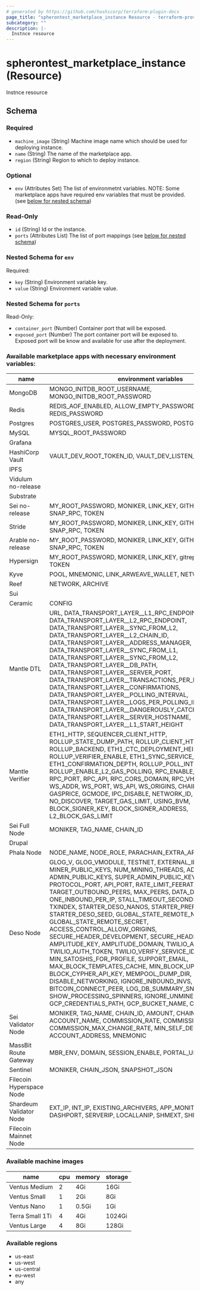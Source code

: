 ```yaml
---
# generated by https://github.com/hashicorp/terraform-plugin-docs
page_title: "spherontest_marketplace_instance Resource - terraform-provider-spherontest"
subcategory: ""
description: |-
  Instnce resource
---
```


# spherontest_marketplace_instance (Resource)

Instnce resource



<!-- schema generated by tfplugindocs -->
## Schema

### Required

- `machine_image` (String) Machine image name which should be used for deploying instance.
- `name` (String) The name of the marketplace app.
- `region` (String) Region to which to deploy instance.

### Optional

- `env` (Attributes Set) The list of environmetnt variables. NOTE: Some marketplace apps have required env variables that must be provided. (see [below for nested schema](#nestedatt--env))

### Read-Only

- `id` (String) Id or the instance.
- `ports` (Attributes List) The list of port mappings (see [below for nested schema](#nestedatt--ports))

<a id="nestedatt--env"></a>
### Nested Schema for `env`

Required:

- `key` (String) Environment variable key.
- `value` (String) Environment variable value.


<a id="nestedatt--ports"></a>
### Nested Schema for `ports`

Read-Only:

- `container_port` (Number) Container port that will be exposed.
- `exposed_port` (Number) The port container port will be exposed to. Exposed port will be know and available for use after the deployment.

### Awailable marketplace apps with necessary environment variables:
| name                     | environment variables                                                                                                                                                                                                                                                                                                                                                                                                                                                                                                                                                                                                                                                                                                                                                                                                                                                                                                                                                                                     |
|--------------------------|-----------------------------------------------------------------------------------------------------------------------------------------------------------------------------------------------------------------------------------------------------------------------------------------------------------------------------------------------------------------------------------------------------------------------------------------------------------------------------------------------------------------------------------------------------------------------------------------------------------------------------------------------------------------------------------------------------------------------------------------------------------------------------------------------------------------------------------------------------------------------------------------------------------------------------------------------------------------------------------------------------------|
| MongoDB                  | MONGO_INITDB_ROOT_USERNAME, MONGO_INITDB_ROOT_PASSWORD                                                                                                                                                                                                                                                                                                                                                                                                                                                                                                                                                                                                                                                                                                                                                                                                                                                                                                                                                    |
| Redis                    | REDIS_AOF_ENABLED, ALLOW_EMPTY_PASSWORD, REDIS_PASSWORD                                                                                                                                                                                                                                                                                                                                                                                                                                                                                                                                                                                                                                                                                                                                                                                                                                                                                                                                                   |
| Postgres                 | POSTGRES_USER, POSTGRES_PASSWORD, POSTGRES_DB                                                                                                                                                                                                                                                                                                                                                                                                                                                                                                                                                                                                                                                                                                                                                                                                                                                                                                                                                             |
| MySQL                    | MYSQL_ROOT_PASSWORD                                                                                                                                                                                                                                                                                                                                                                                                                                                                                                                                                                                                                                                                                                                                                                                                                                                                                                                                                                                       |
| Grafana                  |                                                                                                                                                                                                                                                                                                                                                                                                                                                                                                                                                                                                                                                                                                                                                                                                                                                                                                                                                                                                           |
| HashiCorp Vault          | VAULT_DEV_ROOT_TOKEN_ID, VAULT_DEV_LISTEN_ADDRESS                                                                                                                                                                                                                                                                                                                                                                                                                                                                                                                                                                                                                                                                                                                                                                                                                                                                                                                                                         |
| IPFS                     |                                                                                                                                                                                                                                                                                                                                                                                                                                                                                                                                                                                                                                                                                                                                                                                                                                                                                                                                                                                                           |
| Vidulum no-release       |                                                                                                                                                                                                                                                                                                                                                                                                                                                                                                                                                                                                                                                                                                                                                                                                                                                                                                                                                                                                           |
| Substrate                |                                                                                                                                                                                                                                                                                                                                                                                                                                                                                                                                                                                                                                                                                                                                                                                                                                                                                                                                                                                                           |
| Sei no-release           | MY_ROOT_PASSWORD, MONIKER, LINK_KEY, GITHUB_REPOSITORY, SNAP_RPC, TOKEN                                                                                                                                                                                                                                                                                                                                                                                                                                                                                                                                                                                                                                                                                                                                                                                                                                                                                                                                   |
| Stride                   | MY_ROOT_PASSWORD, MONIKER, LINK_KEY, GITHUB_REPOSITORY, SNAP_RPC, TOKEN                                                                                                                                                                                                                                                                                                                                                                                                                                                                                                                                                                                                                                                                                                                                                                                                                                                                                                                                   |
| Arable no-release        | MY_ROOT_PASSWORD, MONIKER, LINK_KEY, GITHUB_REPOSITORY, SNAP_RPC, TOKEN                                                                                                                                                                                                                                                                                                                                                                                                                                                                                                                                                                                                                                                                                                                                                                                                                                                                                                                                   |
| Hypersign                | MY_ROOT_PASSWORD, MONIKER, LINK_KEY, gitrep, SNAP_RPC, TOKEN                                                                                                                                                                                                                                                                                                                                                                                                                                                                                                                                                                                                                                                                                                                                                                                                                                                                                                                                              |
| Kyve                     | POOL, MNEMONIC, LINK_ARWEAVE_WALLET, NETWORK                                                                                                                                                                                                                                                                                                                                                                                                                                                                                                                                                                                                                                                                                                                                                                                                                                                                                                                                                              |
| Reef                     | NETWORK, ARCHIVE                                                                                                                                                                                                                                                                                                                                                                                                                                                                                                                                                                                                                                                                                                                                                                                                                                                                                                                                                                                          |
| Sui                      |                                                                                                                                                                                                                                                                                                                                                                                                                                                                                                                                                                                                                                                                                                                                                                                                                                                                                                                                                                                                           |
| Ceramic                  | CONFIG                                                                                                                                                                                                                                                                                                                                                                                                                                                                                                                                                                                                                                                                                                                                                                                                                                                                                                                                                                                                    |
| Mantle DTL               | URL, DATA_TRANSPORT_LAYER__L1_RPC_ENDPOINT, DATA_TRANSPORT_LAYER__L2_RPC_ENDPOINT, DATA_TRANSPORT_LAYER__SYNC_FROM_L2, DATA_TRANSPORT_LAYER__L2_CHAIN_ID, DATA_TRANSPORT_LAYER__ADDRESS_MANAGER, DATA_TRANSPORT_LAYER__SYNC_FROM_L1, DATA_TRANSPORT_LAYER__SYNC_FROM_L2, DATA_TRANSPORT_LAYER__DB_PATH, DATA_TRANSPORT_LAYER__SERVER_PORT, DATA_TRANSPORT_LAYER__TRANSACTIONS_PER_POLLING_INTERVAL, DATA_TRANSPORT_LAYER__CONFIRMATIONS, DATA_TRANSPORT_LAYER__POLLING_INTERVAL, DATA_TRANSPORT_LAYER__LOGS_PER_POLLING_INTERVAL, DATA_TRANSPORT_LAYER__DANGEROUSLY_CATCH_ALL_ERRORS, DATA_TRANSPORT_LAYER__SERVER_HOSTNAME, DATA_TRANSPORT_LAYER__L1_START_HEIGHT                                                                                                                                                                                                                                                                                                                                        |
| Mantle Verifier          | ETH1_HTTP, SEQUENCER_CLIENT_HTTP, ROLLUP_STATE_DUMP_PATH, ROLLUP_CLIENT_HTTP, ROLLUP_BACKEND, ETH1_CTC_DEPLOYMENT_HEIGHT, RETRIES, ROLLUP_VERIFIER_ENABLE, ETH1_SYNC_SERVICE_ENABLE, ETH1_CONFIRMATION_DEPTH, ROLLUP_POLL_INTERVAL_FLAG, ROLLUP_ENABLE_L2_GAS_POLLING, RPC_ENABLE, RPC_ADDR, RPC_PORT, RPC_API, RPC_CORS_DOMAIN, RPC_VHOSTS, WS, WS_ADDR, WS_PORT, WS_API, WS_ORIGINS, CHAIN_ID, DATADIR, GASPRICE, GCMODE, IPC_DISABLE, NETWORK_ID, NO_USB, NO_DISCOVER, TARGET_GAS_LIMIT, USING_BVM, BLOCK_SIGNER_KEY, BLOCK_SIGNER_ADDRESS, L2_BLOCK_GAS_LIMIT                                                                                                                                                                                                                                                                                                                                                                                                                                         |
| Sei Full Node            | MONIKER, TAG_NAME, CHAIN_ID                                                                                                                                                                                                                                                                                                                                                                                                                                                                                                                                                                                                                                                                                                                                                                                                                                                                                                                                                                               |
| Drupal                   |                                                                                                                                                                                                                                                                                                                                                                                                                                                                                                                                                                                                                                                                                                                                                                                                                                                                                                                                                                                                           |
| Phala Node               | NODE_NAME, NODE_ROLE, PARACHAIN_EXTRA_ARGS                                                                                                                                                                                                                                                                                                                                                                                                                                                                                                                                                                                                                                                                                                                                                                                                                                                                                                                                                                |
| Deso Node                | GLOG_V, GLOG_VMODULE, TESTNET, EXTERNAL_IPS, CONNECT_IPS, MINER_PUBLIC_KEYS, NUM_MINING_THREADS, ADD_IPS, ADD_SEEDS, ADMIN_PUBLIC_KEYS, SUPER_ADMIN_PUBLIC_KEYS, PROTOCOL_PORT, API_PORT, RATE_LIMIT_FEERATE, MIN_FEERATE, TARGET_OUTBOUND_PEERS, MAX_PEERS, DATA_DIR, ONE_INBOUND_PER_IP, STALL_TIMEOUT_SECONDS, PRIVATE_MODE, TXINDEX, STARTER_DESO_NANOS, STARTER_PREFIX_NANOS_MAP, STARTER_DESO_SEED, GLOBAL_STATE_REMOTE_NODE, GLOBAL_STATE_REMOTE_SECRET, ACCESS_CONTROL_ALLOW_ORIGINS, SECURE_HEADER_DEVELOPMENT, SECURE_HEADER_ALLOW_HOSTS, AMPLITUDE_KEY, AMPLITUDE_DOMAIN, TWILIO_ACCOUNT_SID, TWILIO_AUTH_TOKEN, TWILIO_VERIFY_SERVICE_ID, MIN_SATOSHIS_FOR_PROFILE, SUPPORT_EMAIL, MAX_BLOCK_TEMPLATES_CACHE, MIN_BLOCK_UPDATE_INTERVAL, BLOCK_CYPHER_API_KEY, MEMPOOL_DUMP_DIR, DISABLE_NETWORKING, IGNORE_INBOUND_INVS, READ_ONLY_MODE, BITCOIN_CONNECT_PEER, LOG_DB_SUMMARY_SNAPSHOTS, SHOW_PROCESSING_SPINNERS, IGNORE_UNMINED_BITCOIN, GCP_CREDENTIALS_PATH, GCP_BUCKET_NAME, CADDY_FILE |
| Sei Validator Node       | MONIKER, TAG_NAME, CHAIN_ID, AMOUNT, CHAIN_ID, ACCOUNT_NAME, COMMISSION_RATE, COMMISSION_MAX_RATE, COMMISSION_MAX_CHANGE_RATE, MIN_SELF_DELEGATION, FEES, ACCOUNT_ADDRESS, MNEMONIC                                                                                                                                                                                                                                                                                                                                                                                                                                                                                                                                                                                                                                                                                                                                                                                                                       |
| MassBit Route Gateway    | MBR_ENV, DOMAIN, SESSION_ENABLE, PORTAL_URL, INSTALL_CMD                                                                                                                                                                                                                                                                                                                                                                                                                                                                                                                                                                                                                                                                                                                                                                                                                                                                                                                                                  |
| Sentinel                 | MONIKER, CHAIN_JSON, SNAPSHOT_JSON                                                                                                                                                                                                                                                                                                                                                                                                                                                                                                                                                                                                                                                                                                                                                                                                                                                                                                                                                                        |
| Filecoin Hyperspace Node |                                                                                                                                                                                                                                                                                                                                                                                                                                                                                                                                                                                                                                                                                                                                                                                                                                                                                                                                                                                                           |
| Shardeum Validator Node  | EXT_IP, INT_IP, EXISTING_ARCHIVERS, APP_MONITOR, DASHPASS, DASHPORT, SERVERIP, LOCALLANIP, SHMEXT, SHMINT                                                                                                                                                                                                                                                                                                                                                                                                                                                                                                                                                                                                                                                                                                                                                                                                                                                                                                 |
| Filecoin Mainnet Node    |                                                                                                                                                                                                                                                                                                                                                                                                                                                                                                                                                                                                                                                                                                                                                                                                                                                                                                                                                                                                           |

### Available machine images

| name            | cpu | memory | storage |
|-----------------|-----|--------|---------|
| Ventus Medium   | 2   | 4Gi    | 16Gi    |
| Ventus Small    | 1   | 2Gi    | 8Gi     |
| Ventus Nano     | 1   | 0.5Gi  | 1Gi     |
| Terra Small 1Ti | 4   | 4Gi    | 1024Gi  |
| Ventus Large    | 4   | 8Gi    | 128Gi   |

### Available regions
- us-east
- us-west
- us-central
- eu-west
- any